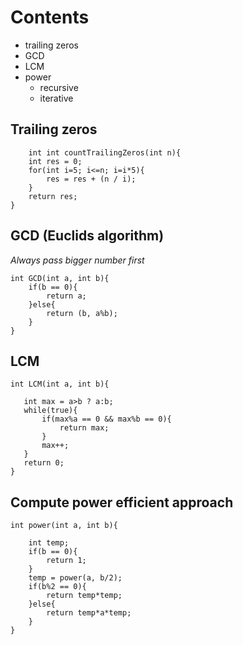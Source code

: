 # Contents

- trailing zeros
- GCD
- LCM
- power
  - recursive
  - iterative

## Trailing zeros

```
    int int countTrailingZeros(int n){
	int res = 0;
	for(int i=5; i<=n; i=i*5){
		res = res + (n / i);
	}
	return res;
}
```

## GCD (Euclids algorithm)

_Always pass bigger number first_

```
int GCD(int a, int b){
    if(b == 0){
        return a;
    }else{
        return (b, a%b);
    }
}

```

## LCM

```
int LCM(int a, int b){

   int max = a>b ? a:b;
   while(true){
       if(max%a == 0 && max%b == 0){
           return max;
       }
       max++;
   }
   return 0;
}

```

## Compute power efficient approach

```
int power(int a, int b){

    int temp;
    if(b == 0){
        return 1;
    }
    temp = power(a, b/2);
    if(b%2 == 0){
        return temp*temp;
    }else{
        return temp*a*temp;
    }
}

```
